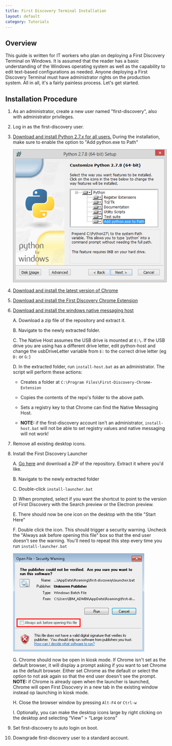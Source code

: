 ```yaml
---
title: First Discovery Terminal Installation
layout: default
category: Tutorials
---
```


## Overview

This guide is written for IT workers who plan on deploying a First Discovery Terminal on Windows.
It is assumed that the reader has a basic understanding of the Windows operating system as well as 
the capability to edit text-based configurations as needed. Anyone deploying a First Discovery
Terminal must have administrator rights on the production system. All in all, 
it's a fairly painless process.  Let's get started.  


## Installation Procedure

1. As an administrator, create a new user named "first-discovery", also with
   administrator privileges. 

2. Log in as the first-discovery user.

3. [Download and install Python 2.7.x for all
   users.](https://python.org/downloads) During the installation, make sure to
   enable the option to "Add python.exe to Path"

   ![alt text](images/pythonInstallPath.png "Add python.exe to path") 

4. [Download and install the latest version of Chrome](https://www.google.com/chrome/browser/desktop/)

5. [Download and install the First Discovery Chrome Extension](https://chrome.google.com/webstore/detail/comibmfirstdiscovery/nkojgcmaioingjndknblmghefcfijobm)

6. [Download and install the windows native messaging host](https://github.com/pga03/first-discovery-native-host)

   A. Download a zip file of the repository and extract it.

   B. Navigate to the newly extracted folder.

   C. The Native Host assumes the USB drive is mounted at `E:\`. If the USB
   drive you are using has a different drive letter, edit python-host and change
   the usbDriveLetter variable from `E:` to the correct drive letter (eg `D:` or
   `G:`)

   D. In the extracted folder, run `install-host.bat` as an administrator. The
   script will perform these actions:

      * Creates a folder at `C:\Program Files\First-Discovery-Chrome-Extension`

      * Copies the contents of the repo's folder to the above path.

      * Sets a registry key to that Chrome can find the Native Messaging Host.

      * **NOTE:** if the first-discovery account isn't an administrator,
      `install-host.bat` will not be able to set registry values and native
      messaging will not work!

7. Remove all existing desktop icons.

8. Install the First Discovery Launcher

   A. [Go here](https://github.com/pga03/first-discovery-launcher-windows) and 
   download a ZIP of the repository. Extract it where you'd like.

   B. Navigate to the newly extracted folder

   C. Double-click `install-launcher.bat`

   D. When prompted, select if you want the shortcut to point to the version of 
   First Discovery with the Search preview or the Electron preview.

   E. There should now be one icon on the desktop with the title "Start Here"

   F. Double click the icon. This should trigger a security warning. Uncheck 
   the "Always ask before opening this file" box so that the end user doesn't 
   see the warning. You'll need to repeat this step every time you run `install-launcher.bat`

   ![alt text](images/launcherWarning.png "The user shouldn't see this") 

   G. Chrome should now be open in kiosk mode. If Chrome isn't set as the default 
   browser, it will display a prompt asking if you want to set Chrome as the 
   default browser. Either set Chrome as the default or select the option to 
   not ask again so that the end user doesn't see the prompt. **NOTE:** if
   Chrome is already open when the launcher is launched, Chrome will open First
   Disocvery in a new tab in the existing window instead op launching in kiosk
   mode.

   H. Close the browser window by pressing `Alt-F4` or `Ctrl-w`

   I. Optionally, you can make the desktop icons large by right clicking on 
   the desktop and selecting “View” > “Large icons”

9. Set first-discovery to auto login on boot.

10. Downgrade first-discovery user to a standard account.
